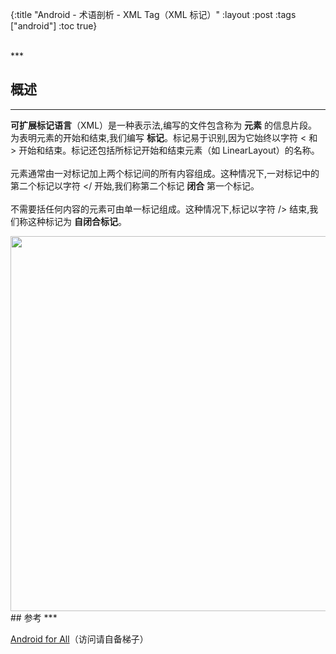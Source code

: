 {:title "Android - 术语剖析 - XML Tag（XML 标记）"
 :layout :post
 :tags  ["android"]
 :toc true}

<br>
***
<br>

## 概述
***

**可扩展标记语言**（XML）是一种表示法,编写的文件包含称为 **元素** 的信息片段。为表明元素的开始和结束,我们编写 **标记**。标记易于识别,因为它始终以字符 < 和 > 开始和结束。标记还包括所标记开始和结束元素（如 LinearLayout）的名称。
<br>
<br>
元素通常由一对标记加上两个标记间的所有内容组成。这种情况下,一对标记中的第二个标记以字符 </ 开始,我们称第二个标记 **闭合** 第一个标记。
<br>
<br>
不需要括任何内容的元素可由单一标记组成。这种情况下,标记以字符 /> 结束,我们称这种标记为 **自闭合标记**。

<img src="http://oem503hzx.bkt.clouddn.com/Android-for-All-XML-Tag.png" width="600"/>

<br>
## 参考
***

[Android for All](https://developers.google.com/android/for-all/vocab-words/)（访问请自备梯子）
